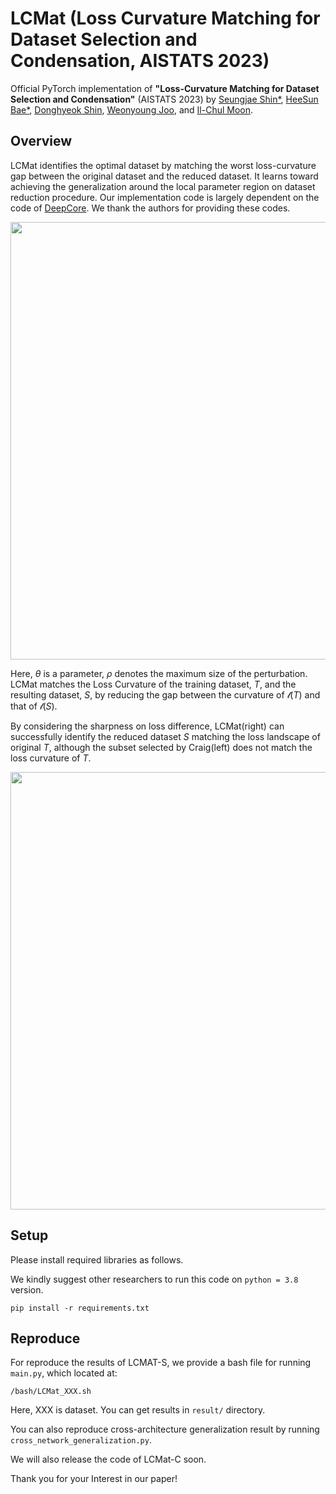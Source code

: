 # LCMat (Loss Curvature Matching for Dataset Selection and Condensation, AISTATS 2023)

Official PyTorch implementation of
**"Loss-Curvature Matching for Dataset Selection and Condensation"** (AISTATS 2023) by
[Seungjae Shin*](https://sites.google.com/view/seungjae-shin),
[HeeSun Bae*](https://sites.google.com/view/baeheesun),
[Donghyeok Shin](https://aailab.kaist.ac.kr/xe2/members_phdstudent/20976),
[Weonyoung Joo](https://scholar.google.co.kr/citations?user=r2eJgW4AAAAJ&hl=ko&oi=ao),
and [Il-Chul Moon](https://aailab.kaist.ac.kr/xe2/members_professor/6749).

## Overview

LCMat identifies the optimal dataset by matching the worst loss-curvature gap between the original dataset and the reduced dataset.
It learns toward achieving the generalization around the local parameter region on dataset reduction procedure. Our implementation code is largely dependent on the code of [DeepCore](https://github.com/PatrickZH/DeepCore). We thank the authors for providing these codes.

<p align="center">
  <img 
    width="700"
    src="https://user-images.githubusercontent.com/105624747/219567990-beb0cbb7-0ebb-44bd-957f-7182a79af8ab.png"
  >
</p>

Here, $\theta$ is a parameter, $\rho$ denotes the maximum size of the perturbation. LCMat matches the Loss Curvature of the training dataset, $T$, and the resulting dataset, $S$, by reducing the gap between the curvature of $\mathcal{l}(T)$ and that of $\mathcal{l}(S)$.

By considering the sharpness on loss difference, LCMat(right) can successfully identify the reduced dataset $S$ matching the loss landscape of original $T$, although the subset selected by Craig(left) does not match the loss curvature of $T$.

<p align="center">
  <img 
    width="700"
    src="https://user-images.githubusercontent.com/105624747/219572052-fded6505-861d-4db6-bf4e-f9cde1c5a71b.png"
  >
</p>

## Setup
Please install required libraries as follows.

We kindly suggest other researchers to run this code on `python = 3.8` version.
```
pip install -r requirements.txt
```

## Reproduce
For reproduce the results of LCMAT-S, we provide a bash file for running `main.py`, which located at: 
```
/bash/LCMat_XXX.sh
```
Here, XXX is dataset. You can get results in `result/` directory.

You can also reproduce cross-architecture generalization result by running `cross_network_generalization.py`.

We will also release the code of LCMat-C soon.

Thank you for your Interest in our paper!

